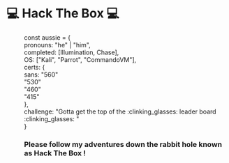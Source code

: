 # :computer: Hack The Box :computer:

<dl>
 <dd>const aussie = {
   <dd>pronouns: "he" | "him",
   <dd>completed: [Illumination, Chase],
   <dd>OS: ["Kali", "Parrot", "CommandoVM"],
   <dd>certs: {
   <dd>                    sans: "560"
   <dd>                          "530"
   <dd>                          "460"
   <dd>                          "415"
   <dd>                   },
  <dd>challenge: "Gotta get the top of the :clinking_glasses: leader board :clinking_glasses: "
 <dd>}
  
### Please follow my adventures down the rabbit hole known as Hack The Box ! 
